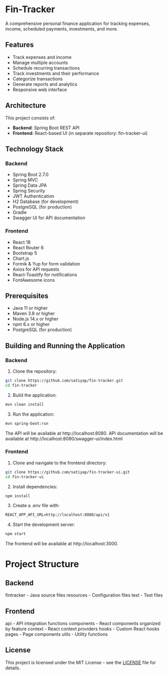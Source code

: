 # Fin-Tracker

A comprehensive personal finance application for tracking expenses, income, scheduled payments, investments, and more.

## Features

- Track expenses and income
- Manage multiple accounts
- Schedule recurring transactions
- Track investments and their performance
- Categorize transactions
- Generate reports and analytics
- Responsive web interface

## Architecture

This project consists of:
- **Backend**: Spring Boot REST API
- **Frontend**: React-based UI (in separate repository: fin-tracker-ui)

## Technology Stack

### Backend
- Spring Boot 2.7.0
- Spring MVC
- Spring Data JPA
- Spring Security
- JWT Authentication
- H2 Database (for development)
- PostgreSQL (for production)
- Gradle
- Swagger UI for API documentation

### Frontend
- React 18
- React Router 6
- Bootstrap 5
- Chart.js
- Formik & Yup for form validation
- Axios for API requests
- React-Toastify for notifications
- FontAwesome icons

## Prerequisites

- Java 11 or higher
- Maven 3.8 or higher
- Node.js 14.x or higher
- npm 6.x or higher
- PostgreSQL (for production)

## Building and Running the Application

### Backend

1. Clone the repository:
```bash
git clone https://github.com/satiyap/fin-tracker.git
cd fin-tracker
```
2. Build the application:
```bash
mvn clean install
```
3. Run the application:
```bash
mvn spring-boot:run
```
The API will be available at http://localhost:8080. API documentation will be available at http://localhost:8080/swagger-ui/index.html

### Frontend

1. Clone and navigate to the frontend directory:
```bash
git clone https://github.com/satiyap/fin-tracker-ui.git
cd fin-tracker-ui
```
2. Install dependencies:
```bash
npm install
```

3. Create a .env file with:
```markdown
REACT_APP_API_URL=http://localhost:8080/api/v1
```

4. Start the development server:
```bash
npm start
```
The frontend will be available at http://localhost:3000.

# Project Structure
## Backend
fintracker - Java source files
resources - Configuration files
test - Test files
## Frontend
api - API integration functions
components - React components organized by feature
context - React context providers
hooks - Custom React hooks
pages - Page components
utils - Utility functions
## License
This project is licensed under the MIT License - see the [LICENSE](LICENSE) file for details.
